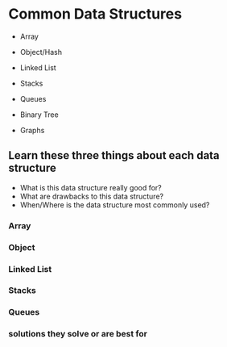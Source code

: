 # Common Data Structures

* Array
* Object/Hash
* Linked List
* Stacks
* Queues


* Binary Tree
* Graphs

## Learn these three things about each data structure

* What is this data structure really good for?
* What are drawbacks to this data structure?
* When/Where is the data structure most commonly used?

### Array

### Object

### Linked List

### Stacks

### Queues


### solutions they solve or are best for



